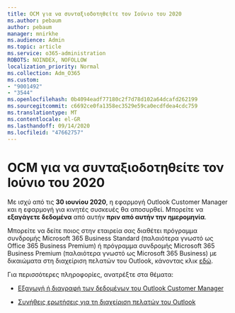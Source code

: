 ```yaml
---
title: OCM για να συνταξιοδοτηθείτε τον Ιούνιο του 2020
ms.author: pebaum
author: pebaum
manager: mnirkhe
ms.audience: Admin
ms.topic: article
ms.service: o365-administration
ROBOTS: NOINDEX, NOFOLLOW
localization_priority: Normal
ms.collection: Adm_O365
ms.custom:
- "9001492"
- "3544"
ms.openlocfilehash: 0b4094eadf77180c2f7d78d102a64dcafd262199
ms.sourcegitcommit: c6692ce0fa1358ec3529e59ca0ecdfdea4cdc759
ms.translationtype: MT
ms.contentlocale: el-GR
ms.lasthandoff: 09/14/2020
ms.locfileid: "47662757"
---
```

# <a name="ocm-to-be-retired-june-2020"></a>OCM για να συνταξιοδοτηθείτε τον Ιούνιο του 2020


Με ισχύ από τις **30 ιουνίου 2020**, η εφαρμογή Outlook Customer Manager και η εφαρμογή για κινητές συσκευές θα αποσυρθεί. Μπορείτε να  **εξαγάγετε δεδομένα**  από αυτήν  **πριν από αυτήν την ημερομηνία**.  

Μπορείτε να δείτε ποιος στην εταιρεία σας διαθέτει πρόγραμμα συνδρομής Microsoft 365 Business Standard (παλαιότερα γνωστό ως Office 365 Business Premium) ή πρόγραμμα συνδρομής Microsoft 365 Business Premium (παλαιότερα γνωστό ως Microsoft 365 Business) με δικαιώματα στη διαχείριση πελατών του Outlook, κάνοντας κλικ [εδώ](https://admin.microsoft.com/AdminPortal/Home?ref=/users).

Για περισσότερες πληροφορίες, ανατρέξτε στα θέματα:

- [Εξαγωγή ή διαγραφή των δεδομένων του Outlook Customer Manager](https://support.office.com/article/1a421cb4-e8de-4b44-bfb8-710b92820439)

- [Συνήθεις ερωτήσεις για τη διαχείριση πελατών του Outlook](https://support.office.com/article/88e127ca-43a1-4c9d-8d52-6ad3a80f9c32)
